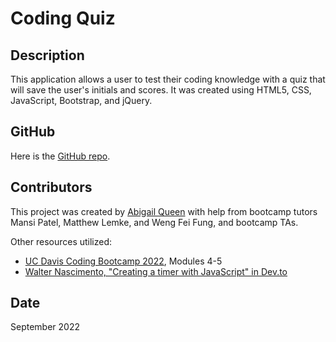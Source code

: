 # Coding Quiz

## Description
This application allows a user to test their coding knowledge with a quiz that will save the user's initials and scores. It was created using HTML5, CSS, JavaScript, Bootstrap, and jQuery.

## GitHub
Here is the [GitHub repo](https://github.com/Abi-Queen/Coding-Quiz). 

## Contributors
This project was created by [Abigail Queen](https://github.com/Abi-Queen) with help from bootcamp tutors Mansi Patel, Matthew Lemke, and Weng Fei Fung, and bootcamp TAs.

Other resources utilized:
- [UC Davis Coding Bootcamp 2022](https://bootcamp.ucdavis.edu/), Modules 4-5
- [Walter Nascimento, "Creating a timer with JavaScript" in Dev.to](https://dev.to/walternascimentobarroso/creating-a-timer-with-javascript-8b7)

## Date
September 2022